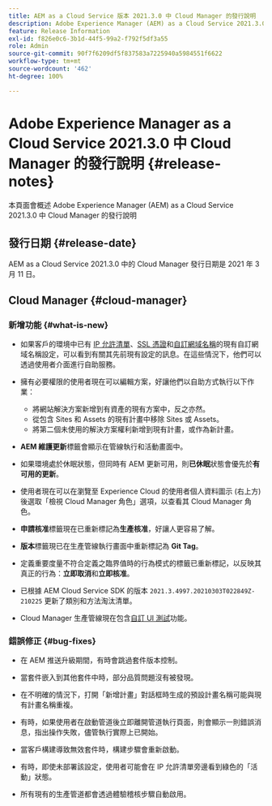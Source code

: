 ```yaml
---
title: AEM as a Cloud Service 版本 2021.3.0 中 Cloud Manager 的發行說明
description: Adobe Experience Manager (AEM) as a Cloud Service 2021.3.0 版本中 Cloud Manager 的發行說明
feature: Release Information
exl-id: f826e0c6-3b1d-44f5-99a2-f792f5df3a55
role: Admin
source-git-commit: 90f7f6209df5f837583a7225940a5984551f6622
workflow-type: tm+mt
source-wordcount: '462'
ht-degree: 100%

---
```


# Adobe Experience Manager as a Cloud Service 2021.3.0 中 Cloud Manager 的發行說明 {#release-notes}

本頁面會概述 Adobe Experience Manager (AEM) as a Cloud Service 2021.3.0 中 Cloud Manager 的發行說明

## 發行日期 {#release-date}

AEM as a Cloud Service 2021.3.0 中的 Cloud Manager 發行日期是 2021 年 3 月 11 日。

## Cloud Manager {#cloud-manager}

### 新增功能 {#what-is-new}

* 如果客戶的環境中已有 [IP 允許清單](/help/implementing/cloud-manager/ip-allow-lists/managing-ip-allow-lists.md#pre-existing-cdn)、[SSL 憑證](/help/implementing/cloud-manager/managing-ssl-certifications/managing-certificates.md#pre-existing-cdn)和[自訂網域名稱](/help/implementing/cloud-manager/custom-domain-names/check-domain-name-status.md#pre-existing-cdn)的現有自訂網域名稱設定，可以看到有關其先前現有設定的訊息。在這些情況下，他們可以透過使用者介面進行自助服務。

* 擁有必要權限的使用者現在可以編輯方案，好讓他們以自助方式執行以下作業：
   * 將網站解決方案新增到有資產的現有方案中，反之亦然。
   * 從包含 Sites 和 Assets 的現有計畫中移除 Sites 或 Assets。
   * 將第二個未使用的解決方案權利新增到現有計畫，或作為新計畫。

* **AEM 維護更新**&#x200B;標籤會顯示在管線執行和活動畫面中。

* 如果環境處於休眠狀態，但同時有 AEM 更新可用，則&#x200B;**已休眠**&#x200B;狀態會優先於&#x200B;**有可用的更新**。

* 使用者現在可以在瀏覽至 Experience Cloud 的使用者個人資料圖示 (右上方) 後選取「檢視 Cloud Manager 角色」選項，以查看其 Cloud Manager 角色。

* **申請核准**&#x200B;標籤現在已重新標記為&#x200B;**生產核准**，好讓人更容易了解。

* **版本**&#x200B;標籤現已在生產管線執行畫面中重新標記為 **Git Tag**。

* 定義重要度量不符合定義之臨界值時的行為模式的標籤已重新標記，以反映其真正的行為：**立即取消**&#x200B;和&#x200B;**立即核准**。

* 已根據 AEM Cloud Service SDK 的版本 `2021.3.4997.20210303T022849Z-210225` 更新了類別和方法淘汰清單。

* Cloud Manager 生產管線現在包含[自訂 UI 測試](/help/implementing/cloud-manager/functional-testing.md#custom-ui-testing)功能。

### 錯誤修正  {#bug-fixes}

* 在 AEM 推送升級期間，有時會跳過套件版本控制。

* 當套件嵌入到其他套件中時，部分品質問題沒有被發現。

* 在不明確的情況下，打開「新增計畫」對話框時生成的預設計畫名稱可能與現有計畫名稱重複。

* 有時，如果使用者在啟動管道後立即離開管道執行頁面，則會顯示一則錯誤消息，指出操作失敗，儘管執行實際上已開始。

* 當客戶構建導致無效套件時，構建步驟會重新啟動。

* 有時，即使未部署該設定，使用者可能會在 IP 允許清單旁邊看到綠色的「活動」狀態。

* 所有現有的生產管道都會透過體驗稽核步驟自動啟用。
